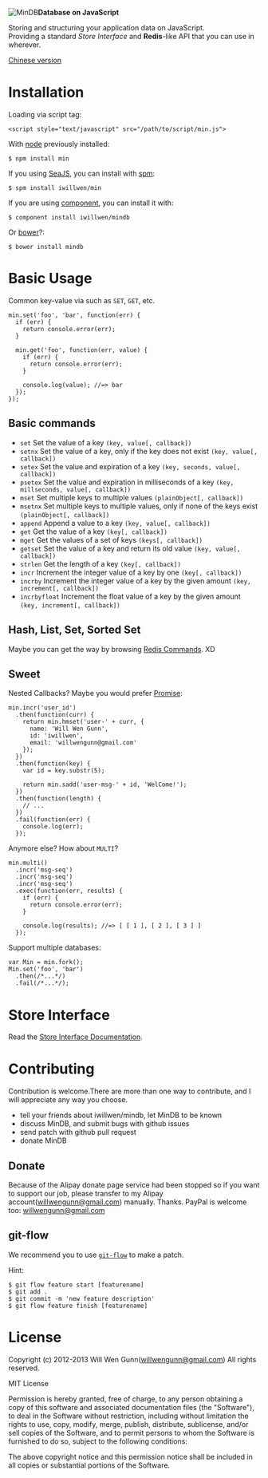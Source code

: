 ![MinDB](http://iwillwen.u.qiniudn.com/min/mindb_logo.png?123)**Database on JavaScript**

Storing and structuring your application data on JavaScript.  
Providing a standard *Store Interface* and **Redis**-like API that you can use in wherever.

[Chinese version](https://github.com/iwillwen/mindb/blob/master/README_zhcn.md)

# Installation

Loading via script tag:

    <script style="text/javascript" src="/path/to/script/min.js">

With [node](http://nodejs.org) previously installed:

    $ npm install min

If you  using [SeaJS](http://seajs.org), you can install with [spm](https://github.com/spmjs/spm2):

    $ spm install iwillwen/min

If you are using [component](http://component.io), you can install it with:

    $ component install iwillwen/mindb

Or [bower](http://bower.io/)?:

    $ bower install mindb
    
# Basic Usage

Common key-value via such as `SET`, `GET`, etc.

    min.set('foo', 'bar', function(err) {
      if (err) {
        return console.error(err);
      }
      
      min.get('foo', function(err, value) {
        if (err) {
          return console.error(err);
        }
        
        console.log(value); //=> bar
      });
    });

## Basic commands
- `set` Set the value of a key `(key, value[, callback])`
- `setnx` Set the value of a key, only if the key does not exist `(key, value[, callback])`
- `setex` Set the value and expiration of a key `(key, seconds, value[, callback])`
- `psetex` Set the value and expiration in milliseconds of a key `(key, millseconds, value[, callback])`
- `mset` Set multiple keys to multiple values `(plainObject[, callback])`
- `msetnx` Set multiple keys to multiple values, only if none of the keys exist `(plainObject[, callback])`
- `append` Append a value to a key `(key, value[, callback])`
- `get` Get the value of a key `(key[, callback])`
- `mget` Get the values of a set of keys `(keys[, callback])`
- `getset` Set the value of a key and return its old value `(key, value[, callback])`
- `strlen` Get the length of a key `(key[, callback])`
- `incr` Increment the integer value of a key by one `(key[, callback])`
- `incrby` Increment the integer value of a key by the given amount `(key, increment[, callback])`
- `incrbyfloat` Increment the float value of a key by the given amount `(key, increment[, callback])`

## Hash, List, Set, Sorted Set
Maybe you can get the way by browsing [Redis Commands](http://redis.io/commands). XD

## Sweet
Nested Callbacks? Maybe you would prefer [Promise](http://promises-aplus.github.io/promises-spec/):

    min.incr('user_id')
      .then(function(curr) {
        return min.hmset('user-' + curr, {
          name: 'Will Wen Gunn',
          id: 'iwillwen',
          email: 'willwengunn@gmail.com'
        });
      })
      .then(function(key) {
        var id = key.substr(5);
        
        return min.sadd('user-msg-' + id, 'WelCome!');
      })
      .then(function(length) {
        // ...
      })
      .fail(function(err) {
        console.log(err);
      });

Anymore else? How about `MULTI`?

    min.multi()
      .incr('msg-seq')
      .incr('msg-seq')
      .incr('msg-seq')
      .exec(function(err, results) {
        if (err) {
          return console.error(err);
        }
        
        console.log(results); //=> [ [ 1 ], [ 2 ], [ 3 ] ]
      });

Support multiple databases:

    var Min = min.fork();
    Min.set('foo', 'bar')
      .then(/*...*/)
      .fail(/*...*/);

# Store Interface
Read the [Store Interface Documentation](https://github.com/iwillwen/mindb/blob/master/docs/store_interface.md).

# Contributing
Contribution is welcome.There are more than one way to contribute, and I will appreciate any way you choose.

- tell your friends about iwillwen/mindb, let MinDB to be known
- discuss MinDB, and submit bugs with github issues
- send patch with github pull request
- donate MinDB

## Donate 
Because of the Alipay donate page service had been stopped so if you want to support our job, please transfer to my Alipay account(willwengunn@gmail.com) manually. Thanks.
PayPal is welcome too: willwengunn@gmail.com

## git-flow
We recommend you to use [`git-flow`](https://github.com/nvie/gitflow) to make a patch.

Hint:

    $ git flow feature start [featurename]
    $ git add .
    $ git commit -m 'new feature description'
    $ git flow feature finish [featurename]

# License

Copyright (c) 2012-2013 Will Wen Gunn(willwengunn@gmail.com)
All rights reserved.

MIT License

Permission is hereby granted, free of charge, to any person obtaining
a copy of this software and associated documentation files (the
"Software"), to deal in the Software without restriction, including
without limitation the rights to use, copy, modify, merge, publish,
distribute, sublicense, and/or sell copies of the Software, and to
permit persons to whom the Software is furnished to do so, subject to
the following conditions:

The above copyright notice and this permission notice shall be
included in all copies or substantial portions of the Software.
